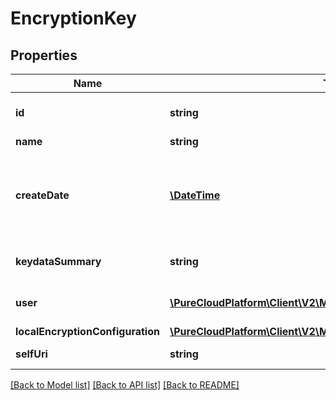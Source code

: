 # EncryptionKey

## Properties
Name | Type | Description | Notes
------------ | ------------- | ------------- | -------------
**id** | **string** | The globally unique identifier for the object. | [optional] 
**name** | **string** |  | [optional] 
**createDate** | [**\DateTime**](\DateTime.md) | create date of the key pair. Date time is represented as an ISO-8601 string. For example: yyyy-MM-ddTHH:mm:ss.SSSZ | [optional] 
**keydataSummary** | **string** | key data summary (base 64 encoded public key) | [optional] 
**user** | [**\PureCloudPlatform\Client\V2\Model\User**](User.md) | user that requested generation of public key | [optional] 
**localEncryptionConfiguration** | [**\PureCloudPlatform\Client\V2\Model\LocalEncryptionConfiguration**](LocalEncryptionConfiguration.md) | Local configuration | [optional] 
**selfUri** | **string** | The URI for this object | [optional] 

[[Back to Model list]](../README.md#documentation-for-models) [[Back to API list]](../README.md#documentation-for-api-endpoints) [[Back to README]](../README.md)


